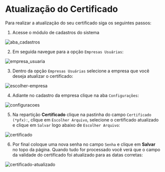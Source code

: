 # Atualização do Certificado

Para realizar a atualização do seu certificado siga os seguintes passos:

1. Acesse o módulo de cadastros do sistema

![aba_cadastros](https://raw.githubusercontent.com/netforcews/docs-erp/master/cadastro/imgs/aba_cadastros.png)

2. Em seguida navegue para a opção ```Empresas Usuárias```:

![empresa_usuaria](https://raw.githubusercontent.com/netforcews/docs-erp/master/cadastro/imgs/empresa_usuaria.png)

3. Dentro da opção ```Empresas Usuárias``` selecione a empresa que você deseja atualizar o certificado:

![escolher-empresa](https://raw.githubusercontent.com/netforcews/docs-erp/master/cadastro/imgs/escolher-empresa.png)

4. Adiante no cadastro da empresa clique na aba ```Configurações```:

![configuracoes](https://raw.githubusercontent.com/netforcews/docs-erp/master/cadastro/imgs/configuracoes.png)

5. Na repartição **Certificado** clique na pastinha do campo ```Certificado (*pfx):```, clique em ```Escolher Arquivo```, selecione o
certificado atualizado e clique em ```Salvar``` logo abaixo de ```Escolher Arquivo```:

![certificado](https://raw.githubusercontent.com/netforcews/docs-erp/master/cadastro/imgs/certificado.png)

6. Por final coloque uma nova senha no campo ```Senha``` e clique em **Salvar** no topo da página. Quando tudo for processado você verá que o campo da validade do certificado foi atualizado para as datas corretas:

![certificado-atualizado](https://raw.githubusercontent.com/netforcews/docs-erp/master/cadastro/imgs/certificado-atualizado.png)
